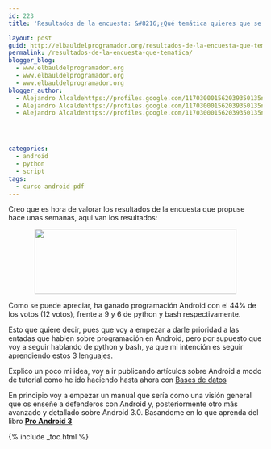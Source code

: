 ```yaml
---
id: 223
title: 'Resultados de la encuesta: &#8216;¿Qué temática quieres que se trate en el blog?&#8217;'

layout: post
guid: http://elbauldelprogramador.org/resultados-de-la-encuesta-que-tematica-quieres-que-se-trate-en-el-blog/
permalink: /resultados-de-la-encuesta-que-tematica/
blogger_blog:
  - www.elbauldelprogramador.org
  - www.elbauldelprogramador.org
  - www.elbauldelprogramador.org
blogger_author:
  - Alejandro Alcaldehttps://profiles.google.com/117030001562039350135noreply@blogger.com
  - Alejandro Alcaldehttps://profiles.google.com/117030001562039350135noreply@blogger.com
  - Alejandro Alcaldehttps://profiles.google.com/117030001562039350135noreply@blogger.com




categories:
  - android
  - python
  - script
tags:
  - curso android pdf
---
```

<div class="icoso">
</div>

Creo que es hora de valorar los resultados de la encuesta que propuse hace unas semanas, aqui van los resultados:

<div class="separator" style="clear: both; text-align: center;">
  <a href="https://2.bp.blogspot.com/-vKzrgelKoZQ/TfeF6FiU37I/AAAAAAAAAmE/7C40FzXjBro/s1600/Resuldatosencuesta.png" imageanchor="1" style="margin-left:1em; margin-right:1em"><img border="0" height="129" width="400" src="https://2.bp.blogspot.com/-vKzrgelKoZQ/TfeF6FiU37I/AAAAAAAAAmE/7C40FzXjBro/s400/Resuldatosencuesta.png" /></a>
</div>

Como se puede apreciar, ha ganado programación Android con el 44% de los votos (12 votos), frente a 9 y 6 de python y bash respectivamente.

Esto que quiere decir, pues que voy a empezar a darle prioridad a las entadas que hablen sobre programación en Android, pero por supuesto que voy a seguir hablando de python y bash, ya que mi intención es seguir aprendiendo estos 3 lenguajes.

Explico un poco mi idea, voy a ir publicando artículos sobre Android a modo de tutorial como he ido haciendo hasta ahora con [Bases de datos][1]

En principio voy a empezar un manual que sería como una visión general que os enseñe a defenderos con Android y, posteriormente otro más avanzado y detallado sobre Android 3.0. Basandome en lo que aprenda del libro [**Pro Android 3**][2]



 [1]: /bases-de-datos
 [2]: /pro-android-3-aprende-fondo-todo-lo-que

{% include _toc.html %}
